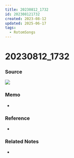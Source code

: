 ```yaml
---
title: 20230812_1732
id: 202308121732
created: 2023-08-12
updated: 2025-06-17
tags:
  - RotomSongs
---
```

# 20230812_1732

### Source

![](https://x.com/Starlystrongest/status/1690280180374544385)

### Memo

- 

### Reference

- 

### Related Notes

- 


